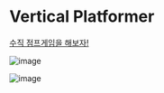 # Vertical Platformer

[수직 점프게임을 해보자!](https://vertical-platformer-tau.vercel.app/)

![image](https://github.com/kwb020312/Vertical_Platformer/assets/46777310/d645ed44-809f-4c72-a13b-96fe658d8f08)

![image](https://github.com/kwb020312/Vertical_Platformer/assets/46777310/2f9f6306-7a69-4422-acc2-91c33135d742)
